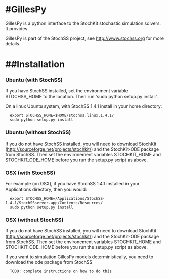 #GillesPy
========
GillesPy is a python interface to the StochKit stochastic simulation solvers. It provides 

GillesPy is part of the StochSS project, see http://www.stochss.org for more details.

##Installation
==============

### Ubuntu (with StochSS)

If you have StochSS installed, set the environment variable STOCHSS_HOME to the location.  Then run 'sudo python setup.py install'.

On a linux Ubuntu system, with StochSS 1.4.1 install in your home directory:
```
  export STOCHSS_HOME=$HOME/stochss.linux.1.4.1/
  sudo python setup.py install
```

### Ubuntu (without StochSS)

If you do not have StochSS installed, you will need to download StochKit (http://sourceforge.net/projects/stochkit/) and the StochKit-ODE package from StochSS.
Then set the environement variables STOCHKIT_HOME and STOCHKIT_ODE_HOME before you run the setup.py script as above.

### OSX (with StochSS)

For example (on OSX), if you have StochSS 1.4.1 installed in your Applications directory, then you would:
```
  export STOCHSS_HOME=/Applications/StochSS-1.4.1/StochSSserver.app/Contents/Resources/
  sudo python setup.py install
```

### OSX (without StochSS)

If you do not have StochSS installed, you will need to download StochKit (http://sourceforge.net/projects/stochkit/) and the StochKit-ODE package from StochSS.
Then set the environement variables STOCHKIT_HOME and STOCHKIT_ODE_HOME before you run the setup.py script as above.

If you want to simulation GillesPy models deterministically, you need to download the ode package from StochSS
```
  TODO: complete instructions on how to do this
```

